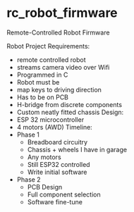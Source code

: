 # rc_robot_firmware

Remote-Controlled Robot Firmware

Robot Project Requirements:

- remote controlled robot
- streams camera video over Wifi
- Programmed in C
- Robot must be
- map keys to driving direction
- Has to be on PCB
- H-bridge from discrete components
- Custom neatly fitted chassis
Design:
- ESP 32 microcontroller
- 4 motors (AWD)
Timeline:
- Phase 1
  - Breadboard circuitry
  - Chassis + wheels I have in garage
  - Any motors
  - Still ESP32 controlled
  - Write initial software
- Phase 2
  - PCB Design
  - Full component selection
  - Software fine-tune
